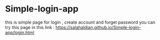 # Simple-login-app
this is simple page for login , create account and forget password
you can try this page in this link : https://salahaldian.github.io/Simple-login-app/login.html
